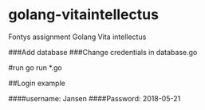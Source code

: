 # golang-vitaintellectus
Fontys assignment Golang Vita intellectus

###Add database
###Change credentials in database.go

#run
go run *.go


##Login example

####username: Jansen
####Password: 2018-05-21